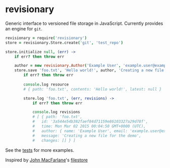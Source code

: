 revisionary
===========

Generic interface to versioned file storage in JavaScript. Currently provides an engine for `git`.

```coffeescript
revisionary = require('revisionary')
store = revisionary.Store.create('git', 'test_repo')

store.initialize null, (err) ->
    if err? then throw err

    author = new revisionary.Author('Example User', 'example.user@example.com')
    store.save 'foo.txt', 'Hello world!', author, 'Creating a new file for the demo', (err, resource) ->
        if err? then throw err
        
        console.log resource
        # { path: 'foo.txt', contents: 'Hello world!', latest: null }

        store.log 'foo.txt', (err, revisions) ->
            if err? then throw err

            console.log revisions
            # [ { path: 'foo.txt',
            #   id: '3a544e54b382faef84d71159e86103327a29d78f',
            #   time: Mon Mar 02 2015 00:04:50 GMT+0000 (UTC),
            #   author: { name: 'Example User', email: 'example.user@example.com' },
            #   message: 'Creating a new file for the demo',
            #   changes: [] } ]
```

See the [tests](tests.coffee) for more examples.

Inspired by [John MacFarlane](johnmacfarlane.net/)'s [filestore](https://github.com/jgm/filestore)